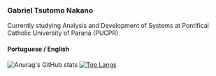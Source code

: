 ### Gabriel Tsutomo Nakano
Currently studying Analysis and Development of Systems at Pontifical Catholic University of Paraná (PUCPR)
#### Portuguese / English

![Anurag's GitHub stats](https://github-readme-stats.vercel.app/api?username=nyannakano&show_icons=true&theme=tokyonight) [![Top Langs](https://github-readme-stats.vercel.app/api/top-langs/?username=nyannakano&layout=compact)](https://github.com/nyannakano/github-readme-stats)
